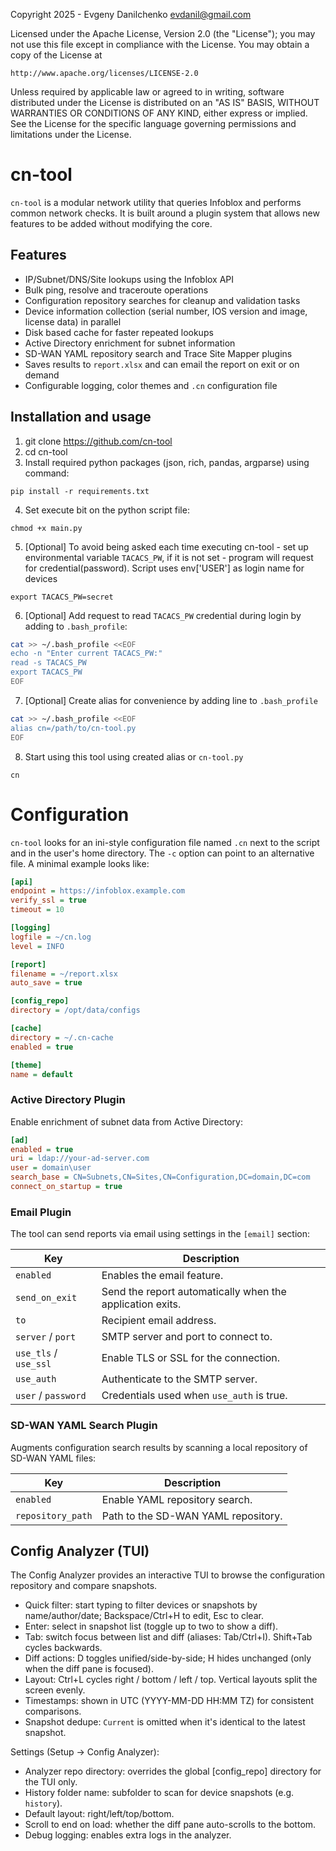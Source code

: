 Copyright 2025 - Evgeny Danilchenko evdanil@gmail.com

Licensed under the Apache License, Version 2.0 (the "License");
you may not use this file except in compliance with the License.
You may obtain a copy of the License at

    http://www.apache.org/licenses/LICENSE-2.0

Unless required by applicable law or agreed to in writing, software
distributed under the License is distributed on an "AS IS" BASIS,
WITHOUT WARRANTIES OR CONDITIONS OF ANY KIND, either express or implied.
See the License for the specific language governing permissions and
limitations under the License.

# cn-tool

`cn-tool` is a modular network utility that queries Infoblox and performs
common network checks.  It is built around a plugin system that allows new
features to be added without modifying the core.

## Features

- IP/Subnet/DNS/Site lookups using the Infoblox API
- Bulk ping, resolve and traceroute operations
- Configuration repository searches for cleanup and validation tasks
- Device information collection (serial number, IOS version and image,
  license data) in parallel
- Disk based cache for faster repeated lookups
- Active Directory enrichment for subnet information
- SD-WAN YAML repository search and Trace Site Mapper plugins
- Saves results to `report.xlsx` and can email the report on exit or on demand
- Configurable logging, color themes and `.cn` configuration file

## Installation and usage

1. git clone https://github.com/cn-tool
2. cd cn-tool
3. Install required python packages (json, rich, pandas, argparse) using command:
```
pip install -r requirements.txt
```
4. Set execute bit on the python script file:
```
chmod +x main.py
```
5. [Optional] To avoid being asked each time executing cn-tool - set up environmental variable `TACACS_PW`, if it is not set - program will request for credential(password). Script uses env['USER'] as login name for devices
```
export TACACS_PW=secret
```
6. [Optional] Add request to read `TACACS_PW` credential during login by adding to `.bash_profile`:
```bash
cat >> ~/.bash_profile <<EOF
echo -n "Enter current TACACS_PW:"
read -s TACACS_PW
export TACACS_PW
EOF
```
7. [Optional] Create alias for convenience by adding line to `.bash_profile`
```bash
cat >> ~/.bash_profile <<EOF
alias cn=/path/to/cn-tool.py
EOF
```
8. Start using this tool using created alias or `cn-tool.py`
```
cn
```
# Configuration

`cn-tool` looks for an ini-style configuration file named `.cn` next to the
script and in the user's home directory.  The `-c` option can point to an
alternative file.  A minimal example looks like:

```ini
[api]
endpoint = https://infoblox.example.com
verify_ssl = true
timeout = 10

[logging]
logfile = ~/cn.log
level = INFO

[report]
filename = ~/report.xlsx
auto_save = true

[config_repo]
directory = /opt/data/configs

[cache]
directory = ~/.cn-cache
enabled = true

[theme]
name = default
```

### Active Directory Plugin
Enable enrichment of subnet data from Active Directory:

```ini
[ad]
enabled = true
uri = ldap://your-ad-server.com
user = domain\user
search_base = CN=Subnets,CN=Sites,CN=Configuration,DC=domain,DC=com
connect_on_startup = true
```

### Email Plugin
The tool can send reports via email using settings in the `[email]` section:

| Key | Description |
| --- | --- |
| `enabled` | Enables the email feature. |
| `send_on_exit` | Send the report automatically when the application exits. |
| `to` | Recipient email address. |
| `server` / `port` | SMTP server and port to connect to. |
| `use_tls` / `use_ssl` | Enable TLS or SSL for the connection. |
| `use_auth` | Authenticate to the SMTP server. |
| `user` / `password` | Credentials used when `use_auth` is true. |

### SD-WAN YAML Search Plugin
Augments configuration search results by scanning a local repository of
SD-WAN YAML files:

| Key | Description |
| --- | --- |
| `enabled` | Enable YAML repository search. |
| `repository_path` | Path to the SD-WAN YAML repository. |



## Config Analyzer (TUI)

The Config Analyzer provides an interactive TUI to browse the configuration repository and compare snapshots.

- Quick filter: start typing to filter devices or snapshots by name/author/date; Backspace/Ctrl+H to edit, Esc to clear.
- Enter: select in snapshot list (toggle up to two to show a diff).
- Tab: switch focus between list and diff (aliases: Tab/Ctrl+I). Shift+Tab cycles backwards.
- Diff actions: D toggles unified/side-by-side; H hides unchanged (only when the diff pane is focused).
- Layout: Ctrl+L cycles right / bottom / left / top. Vertical layouts split the screen evenly.
- Timestamps: shown in UTC (YYYY-MM-DD HH:MM TZ) for consistent comparisons.
- Snapshot dedupe: `Current` is omitted when it's identical to the latest snapshot.

Settings (Setup -> Config Analyzer):

- Analyzer repo directory: overrides the global [config_repo] directory for the TUI only.
- History folder name: subfolder to scan for device snapshots (e.g. `history`).
- Default layout: right/left/top/bottom.
- Scroll to end on load: whether the diff pane auto-scrolls to the bottom.
- Debug logging: enables extra logs in the analyzer.

